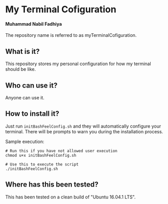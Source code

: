 # My Terminal Cofiguration

#### Muhammad Nabil Fadhiya

The repository name is referred to as myTerminalCofiguration.

## What is it?

This repository stores my personal configuration for how my terminal should be like.

## Who can use it?

Anyone can use it.

## How to install it?

Just run `initBashFeelConfig.sh` and they will automatically configure your terminal. There will be prompts to warn you during the installation process.

Sample execution:
```
# Run this if you have not allowed user execution
chmod u+x initBashFeelConfig.sh

# Use this to execute the script
./initBashFeelConfig.sh
```

## Where has this been tested?

This has been tested on a clean build of "Ubuntu 16.04.1 LTS".
